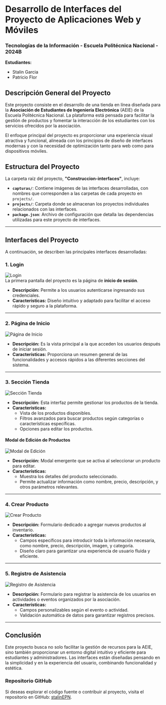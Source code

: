 # Desarrollo de Interfaces del Proyecto de Aplicaciones Web y Móviles  
### Tecnologías de la Información - Escuela Politécnica Nacional - 2024B  

**Estudiantes:**  
- Stalin Garcia  
- Patricio Flor  

## **Descripción General del Proyecto**  
Este proyecto consiste en el desarrollo de una tienda en línea diseñada para la **Asociación de Estudiantes de Ingeniería Electrónica** (AEIE) de la Escuela Politécnica Nacional. La plataforma está pensada para facilitar la gestión de productos y fomentar la interacción de los estudiantes con los servicios ofrecidos por la asociación.  

El enfoque principal del proyecto es proporcionar una experiencia visual atractiva y funcional, alineada con los principios de diseño de interfaces modernas y con la necesidad de optimización tanto para web como para dispositivos móviles.

## **Estructura del Proyecto**  
La carpeta raíz del proyecto, **"Construccion-interfaces"**, incluye:  
- **`capturas/`**: Contiene imágenes de las interfaces desarrolladas, con nombres que corresponden a las carpetas de cada proyecto en `projects/`.  
- **`projects/`**: Carpeta donde se almacenan los proyectos individuales relacionados con las interfaces.  
- **`package.json`**: Archivo de configuración que detalla las dependencias utilizadas para este proyecto de interfaces.  

---

## **Interfaces del Proyecto**  
A continuación, se describen las principales interfaces desarrolladas:

### **1. Login**  
![Login](./capturas/01-login.png)  
La primera pantalla del proyecto es la página de **inicio de sesión**.  
- **Descripción:** Permite a los usuarios autenticarse ingresando sus credenciales.  
- **Características:** Diseño intuitivo y adaptado para facilitar el acceso rápido y seguro a la plataforma.  

---

### **2. Página de Inicio**  
![Página de Inicio](./capturas/02-inicio.png)  
- **Descripción:** Es la vista principal a la que acceden los usuarios después de iniciar sesión.  
- **Características:** Proporciona un resumen general de las funcionalidades y accesos rápidos a las diferentes secciones del sistema.  

---

### **3. Sección Tienda**  
![Sección Tienda](./capturas/03-tienda.png)  
- **Descripción:** Esta interfaz permite gestionar los productos de la tienda.  
- **Características:**  
  - Vista de los productos disponibles.  
  - Filtros avanzados para buscar productos según categorías o características específicas.  
  - Opciones para editar los productos.  

#### **Modal de Edición de Productos**  
![Modal de Edición](./capturas/03-tienda-modal.png)  
- **Descripción:** Modal emergente que se activa al seleccionar un producto para editar.  
- **Características:**  
  - Muestra los detalles del producto seleccionado.  
  - Permite actualizar información como nombre, precio, descripción, y otros parámetros relevantes.  

---

### **4. Crear Producto**  
![Crear Producto](./capturas/04-crear-producto.png)  
- **Descripción:** Formulario dedicado a agregar nuevos productos al inventario.  
- **Características:**  
  - Campos específicos para introducir toda la información necesaria, como nombre, precio, descripción, imagen, y categoría.  
  - Diseño claro para garantizar una experiencia de usuario fluida y eficiente.  

---

### **5. Registro de Asistencia**  
![Registro de Asistencia](./capturas/05-registro-asistencia.png)  
- **Descripción:** Formulario para registrar la asistencia de los usuarios en actividades o eventos organizados por la asociación.  
- **Características:**  
  - Campos personalizables según el evento o actividad.  
  - Validación automática de datos para garantizar registros precisos.  

---

## **Conclusión**  
Este proyecto busca no solo facilitar la gestión de recursos para la AEIE, sino también proporcionar un entorno digital intuitivo y eficiente para estudiantes y administradores. Las interfaces están diseñadas pensando en la simplicidad y en la experiencia del usuario, combinando funcionalidad y estética.  

### **Repositorio GitHub**  
Si deseas explorar el código fuente o contribuir al proyecto, visita el repositorio en GitHub: [stalinEPN](https://github.com/stalinEPN).  
